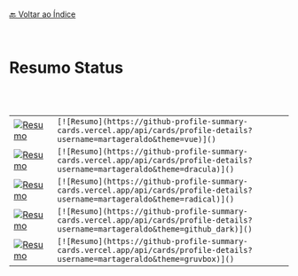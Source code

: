  
 
<br>[🔙 Voltar ao Índice](./README.md)<br>

</br> 

# Resumo Status

 <br>
 <br>
 
|||
 |---|---|
|[![Resumo](https://github-profile-summary-cards.vercel.app/api/cards/profile-details?username=martageraldo&theme=vue)]()|  ```[![Resumo](https://github-profile-summary-cards.vercel.app/api/cards/profile-details?username=martageraldo&theme=vue)]() ```|
| [![Resumo](https://github-profile-summary-cards.vercel.app/api/cards/profile-details?username=martageraldo&theme=dracula)]() |```[![Resumo](https://github-profile-summary-cards.vercel.app/api/cards/profile-details?username=martageraldo&theme=dracula)]() ```|
| [![Resumo](https://github-profile-summary-cards.vercel.app/api/cards/profile-details?username=martageraldo&theme=radical)]() | ```[![Resumo](https://github-profile-summary-cards.vercel.app/api/cards/profile-details?username=martageraldo&theme=radical)]() ```|
| [![Resumo](https://github-profile-summary-cards.vercel.app/api/cards/profile-details?username=martageraldo&theme=github_dark)]() | ```[![Resumo](https://github-profile-summary-cards.vercel.app/api/cards/profile-details?username=martageraldo&theme=github_dark)]() ```|
| [![Resumo](https://github-profile-summary-cards.vercel.app/api/cards/profile-details?username=martageraldo&theme=gruvbox)]() | ```[![Resumo](https://github-profile-summary-cards.vercel.app/api/cards/profile-details?username=martageraldo&theme=gruvbox)]() ```|




 
